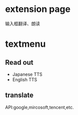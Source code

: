 # extension page
输入框翻译、朗读

# textmenu
## Read out
- Japanese TTS
- English TTS

## translate
API:google,mircosoft,tencent,etc.